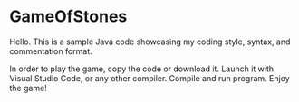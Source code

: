# GameOfStones
Hello. 
This is a sample Java code showcasing my coding style, syntax, and commentation format.

In order to play the game, copy the code or download it. Launch it with Visual Studio Code, or any other compiler. Compile and run program. Enjoy the game!
